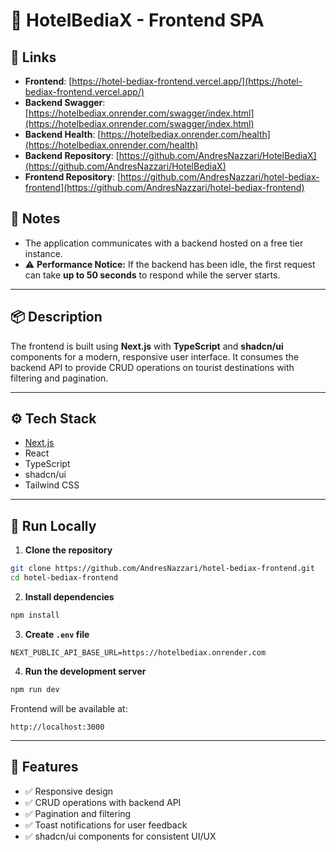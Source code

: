 # 🏨 HotelBediaX - Frontend SPA

## 🔗 Links
* **Frontend**: [https://hotel-bediax-frontend.vercel.app/](https://hotel-bediax-frontend.vercel.app/)
* **Backend Swagger**: [https://hotelbediax.onrender.com/swagger/index.html](https://hotelbediax.onrender.com/swagger/index.html)
* **Backend Health**: [https://hotelbediax.onrender.com/health](https://hotelbediax.onrender.com/health)
* **Backend Repository**: [https://github.com/AndresNazzari/HotelBediaX](https://github.com/AndresNazzari/HotelBediaX)
* **Frontend Repository**: [https://github.com/AndresNazzari/hotel-bediax-frontend](https://github.com/AndresNazzari/hotel-bediax-frontend)

## 🧼 Notes
- The application communicates with a backend hosted on a free tier instance.
- ⚠️ **Performance Notice:** If the backend has been idle, the first request can take **up to 50 seconds** to respond while the server starts.

---

## 📦 Description

The frontend is built using **Next.js** with **TypeScript** and **shadcn/ui** components for a modern, responsive user interface.
It consumes the backend API to provide CRUD operations on tourist destinations with filtering and pagination.

---

## ⚙️ Tech Stack

* [Next.js](https://nextjs.org/)
* React
* TypeScript
* shadcn/ui
* Tailwind CSS

---

## 🚀 Run Locally

1. **Clone the repository**

```bash
git clone https://github.com/AndresNazzari/hotel-bediax-frontend.git
cd hotel-bediax-frontend
```

2. **Install dependencies**

```bash
npm install
```

3. **Create `.env` file**

```
NEXT_PUBLIC_API_BASE_URL=https://hotelbediax.onrender.com
```

4. **Run the development server**

```bash
npm run dev
```

Frontend will be available at:

```
http://localhost:3000
```

---

## 📌 Features

* ✅ Responsive design
* ✅ CRUD operations with backend API
* ✅ Pagination and filtering
* ✅ Toast notifications for user feedback
* ✅ shadcn/ui components for consistent UI/UX
